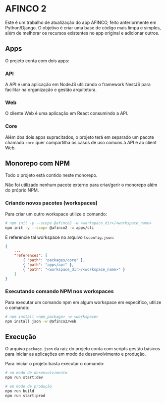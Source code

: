 # AFINCO 2

Este é um trabalho de atualização do app AFINCO, feito anteriormente em Python/Django.
O objetivo é criar uma base de código mais limpa e simples, além de melhorar os recursos
existentes no app original e adicionar outros.

## Apps

O projeto conta com dois apps:

### API

A API é uma aplicação em NodeJS utilizando o framework NestJS para facilitar na organização e gestão arquitetura.

### Web

O cliente Web é uma aplicação em React consumindo a API.

### Core

Além dos dois apps supracitados, o projeto terá em separado um pacote chamado `core` quer compartilha os casos de uso comuns à API e ao client Web.

## Monorepo com NPM

Todo o projeto está contido neste monorepo.

Não foi utilizado nenhum pacote externo para criar/gerir o monorepo além do próprio NPM.

### Criando novos pacotes (workspaces)

Para criar um outro workspace utilize o comando:

```bash
# npm init -y --scope @afinco2 -w <workspace_dir>/<workspace_name>
npm init -y --scope @afinco2 -w apps/cli
```

E referencie tal workspace no arquivo `tsconfig.json`:

```json
{
    ...
    "references": [
        { "path": "packages/core" },
        { "path": "apps/api" },
        { "path": "<workspace_dir>/<workspace_name>" }
    ]
}
```

### Executando comando NPM nos workspaces

Para executar um comando npm em algum workspace em específico, utilize o comando:

```bash
# npm install <npm_package> -w <workspace>
npm install json -w @afinco2/web
```

## Execução

O arquivo `package.json` da raiz do projeto conta com scripts gestão básicos para iniciar as aplicações em modo de desenvolvimento e produção.

Para iniciar o projeto basta executar o comando:

```bash
# em modo de desenvolvimento
npm run start:dev

# em modo de produção
npm run build
npm run start:prod
```
